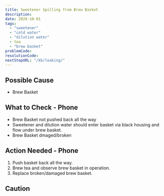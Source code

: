 ```yaml
---
title: Sweetener Spilling from Brew Basket
description:
date: 2020-10-01
tags:
  - "sweetener"
  - "cold water"
  - "dilution water"
  - tea
  - "brew basket"
problemCode: 
resolutionCode: 
nextStepURL: "/kb/leaking/"
---
```

## Possible Cause

- Brew Basket

## What to Check - Phone

- Brew Basket not pushed back all the way
- Sweetener and dilution water should enter basket via black housing and flow under brew basket.
- Brew Basket dmaged/broken

## Action Needed - Phone

1) Push basket back all the way.
2) Brew tea and observe brew basket in operation.
2) Replace broken/damaged brew basket.

## Caution
